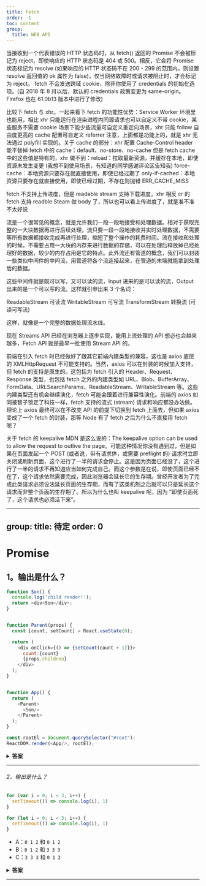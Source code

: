 ```yaml
---
title: Fetch
order: -1
toc: content
group:
  title: WEB API
---
```


当接收到一个代表错误的 HTTP 状态码时，从 fetch() 返回的 Promise 不会被标记为 reject，即使响应的 HTTP 状态码是 404 或 500。相反，它会将 Promise 状态标记为 resolve (如果响应的 HTTP 状态码不在 200 - 299 的范围内，则设置 resolve 返回值的 ok 属性为 false)，仅当网络故障时或请求被阻止时，才会标记为 reject。
fetch 不会发送跨域 cookie，除非你使用了 credentials 的初始化选项。(自 2018 年 8 月以后，默认的 credentials 政策变更为 same-origin。Firefox 也在 61.0b13 版本中进行了修改)

比较下 fetch 与 xhr。一起来看下 fetch 的功能性优势：Service Worker 环境里也能用，相比 xhr 只能运行在渲染进程内同源请求也可以自定义不带 cookie，某些服务不需要 cookie 场景下能少些流量可自定义重定向场景，xhr 只能 follow 自由度更高的 cache 配置可自定义 referrer 注意，上面都是功能上的，就是 xhr 无法通过 polyfill 实现的。关于 cache 的部分：xhr 配置 Cache-Control header 能平替掉 fetch 中的 cache：default、no-store、no-cache 但是 fetch cache 中的这些值是特有的，xhr 做不到：reload：拉取最新资源，并缓存在本地，即使资源未发生变更 (我想不到使用场景，有知道的同学感谢评论区告知我) force-cache：本地资源只要存在就直接使用，即使已经过期了 only-if-cached：本地资源只要存在就直接使用，即使已经过期，不存在则抛错 ERR_CACHE_MISS

fetch 不支持上传进度，但是 readable stream 支持下载进度，xhr 相反
cr 的 fetch 支持 readble Steam 做 body 了，所以也可以看上传进度了，就是准不准不太好说

流是一个很常见的概念，就是允许我们一段一段地接受和处理数据。相对于获取完整的一大块数据再进行后续处理，流只要一段一段地接收并实时处理数据，不需要等所有数据都接收完成再进行处理，缩短了整个操作的耗费时间。流在接收和处理的时候，不需要占用一大块的内存来进行数据的存储，可以在处理后释放掉已经处理好的数据，较少的内存占用是它的特点。此外流还有管道的概念，我们可以封装一些类似中间件的中间流，用管道将各个流连接起来，在管道的末端就能拿到处理后的数据。

这些中间件就是既可以写，又可以读的流，Input 进来的是可以读的流，Output 出来的是一个可以写的流。这样就引申出来 3 个名词：

ReadableStream 可读流
WritableStream 可写流
TransformStream 转换流 (可读可写流)

这样，就像是一个完整的数据处理流水线。

现在 Streams API 已经在浏览器上逐步实现，能用上流处理的 API 想必也会越来越多，Fetch API 就是最早一批使用 Stream API 的。

前端在引入 fetch 时已经做好了跟其它前端内建类型的兼容，这也是 axios 底层的 XMLHttpRequest 不可能支持的。当然，axios 可以在封装的时候加入支持，但 fetch 的支持是原生的。这包括为 fetch 引入的 Header、Request、Response 类型，也包括 fetch 之外的内建类型如 URL、Blob、BufferArray、FormData、URLSearchParams、ReadableStream、WritableStream 等。这些内建类型还有机会继续演化，fetch 可能会跟着进行兼容性演化。前端的 axios 如同被智子锁定了科技一样，fetch 支持的流式 (stream) 请求和响应都没办法做。理论上 axios 最终可以在不改变 API 的前提下切换到 fetch 上面去，但如果 axios 变成了一个 fetch 的封装，那等 Node 有了 fetch 之后为什么不直接用 fetch 呢？

关于 fetch 的 keepalive MDN 是这么说的：The keepalive option can be used to allow the request to outlive the page。可能这种情况你没有遇到过，但是如果在页面发起一个 POST (或者说，带有请求体，或需要 preflight 的) 请求时立即关闭或刷新页面，这个进行了一半的请求会停止。这是因为页面已经没了，这个进行了一半的请求不再知道应当如何完成自己。而这个参数是在说，即使页面已经不在了，这个请求依然需要完成，因此浏览器会延长它的生存期。曾经开发者为了完成此类请求必须设法延长页面的生存期，而有了这类机制之后就可以只是延长这个请求而非整个页面的生存期了。所以为什么也叫 keepalive 呢，因为 “即使页面死了，这个请求也必须活下来”。

---
group:
  title: 待定
  order: 0
---

# Promise

## 1。输出是什么？

```javascript
function Son() {
  console.log('child render!');
  return <div>Son</div>;
}


function Parent(props) {
  const [count, setCount] = React.useState(0);

  return (
    <div onClick={() => {setCount(count + 1)}}>
      count:{count}
      {props.children}
    </div>
  );
}


function App() {
  return (
    <Parent>
      <Son/>
    </Parent>
  );
}

const rootEl = document.querySelector("#root");
ReactDOM.render(<App/>, rootEl);
```

<details><summary><b>答案</b></summary>
<p>

## 答案

在函数内部，我们首先通过 `var` 关键字声明了 `name` 变量。这意味着变量被提升了 (内存空间在创建阶段就被设置好了)，直到程序运行到定义变量位置之前默认值都是 `undefined`。因为当我们打印 `name` 变量时还没有执行到定义变量的位置，因此变量的值保持为 `undefined`。

通过 `let` 和 `const` 关键字声明的变量也会提升，但是和 `var` 不同，它们不会被<i>初始化</i>。在我们声明 (初始化) 之前是不能访问它们的。这个行为被称之为暂时性死区。当我们试图在声明之前访问它们时，JavaScript 将会抛出一个 `ReferenceError` 错误。

</p>
</details>

---

###### 2。输出是什么？

```javascript
for (var i = 0; i < 3; i++) {
  setTimeout(() => console.log(i), 1)
}

for (let i = 0; i < 3; i++) {
  setTimeout(() => console.log(i), 1)
}
```

- A：`0 1 2` 和 `0 1 2`
- B：`0 1 2` 和 `3 3 3`
- C：`3 3 3` 和 `0 1 2`

<details><summary><b>答案</b></summary>
<p>

#### 答案：C

由于 JavaScript 的事件循环，`setTimeout` 回调会在*遍历结束后*才执行。因为在第一个遍历中遍历 `i` 是通过 `var` 关键字声明的，所以这个值是全局作用域下的。在遍历过程中，我们通过一元操作符 `++` 来每次递增 `i` 的值。当 `setTimeout` 回调执行的时候，`i` 的值等于 3。

在第二个遍历中，遍历 `i` 是通过 `let` 关键字声明的：通过 `let` 和 `const` 关键字声明的变量是拥有块级作用域 (指的是任何在 {} 中的内容)。在每次的遍历过程中，`i` 都有一个新值，并且每个值都在循环内的作用域中。

</p>
</details>

---
